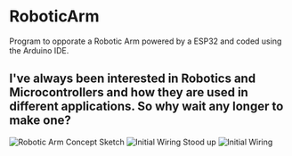 # RoboticArm
Program to opporate a Robotic Arm powered by a ESP32 and coded using the Arduino IDE.

I've always been interested in Robotics and Microcontrollers and how they are used in different applications. So why wait any longer to make one?
---
![Robotic Arm Concept Sketch](https://github.com/user-attachments/assets/18db922e-1f73-4cbe-8692-0eef0d28f390)
![Initial Wiring Stood up](https://github.com/user-attachments/assets/87ac425e-e21a-4b3e-8f07-6fc9543fd097)
![Initial Wiring](https://github.com/user-attachments/assets/0f92d6a8-2e0a-467f-957d-786aac33d3a4)
